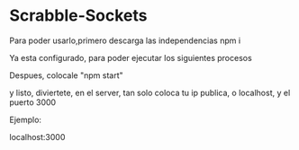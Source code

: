# Scrabble-Sockets
Para poder usarlo,primero descarga las independencias
npm i

Ya esta configurado, para poder ejecutar los siguientes procesos

Despues, colocale "npm start"

y listo, diviertete, en el server, tan solo coloca tu ip publica, o localhost, y el puerto 3000

Ejemplo:

localhost:3000
